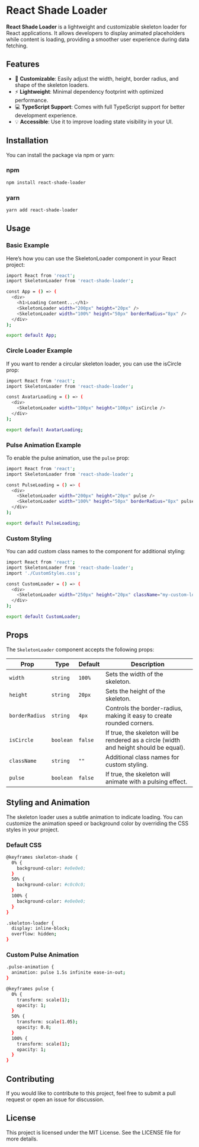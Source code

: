 # React Shade Loader

**React Shade Loader** is a lightweight and customizable skeleton loader for React applications. It allows developers to display animated placeholders while content is loading, providing a smoother user experience during data fetching.

## Features

- 🎨 **Customizable**: Easily adjust the width, height, border radius, and shape of the skeleton loaders.
- ⚡ **Lightweight**: Minimal dependency footprint with optimized performance.
- 💻 **TypeScript Support**: Comes with full TypeScript support for better development experience.
- 💡 **Accessible**: Use it to improve loading state visibility in your UI.

## Installation

You can install the package via npm or yarn:

### npm
```bash
npm install react-shade-loader
```

### yarn
```bash
yarn add react-shade-loader
```

## Usage
### Basic Example
Here’s how you can use the SkeletonLoader component in your React project:

```bash
import React from 'react';
import SkeletonLoader from 'react-shade-loader';

const App = () => (
  <div>
    <h1>Loading Content...</h1>
    <SkeletonLoader width="200px" height="20px" />
    <SkeletonLoader width="100%" height="50px" borderRadius="8px" />
  </div>
);

export default App;
```

### Circle Loader Example
If you want to render a circular skeleton loader, you can use the isCircle prop:

```bash
import React from 'react';
import SkeletonLoader from 'react-shade-loader';

const AvatarLoading = () => (
  <div>
    <SkeletonLoader width="100px" height="100px" isCircle />
  </div>
);

export default AvatarLoading;
```

### Pulse Animation Example
To enable the pulse animation, use the `pulse` prop:

```bash
import React from 'react';
import SkeletonLoader from 'react-shade-loader';

const PulseLoading = () => (
  <div>
    <SkeletonLoader width="200px" height="20px" pulse />
    <SkeletonLoader width="100%" height="50px" borderRadius="8px" pulse />
  </div>
);

export default PulseLoading;
```

### Custom Styling
You can add custom class names to the component for additional styling:

```bash
import React from 'react';
import SkeletonLoader from 'react-shade-loader';
import './CustomStyles.css';

const CustomLoader = () => (
  <div>
    <SkeletonLoader width="250px" height="20px" className="my-custom-loader" />
  </div>
);

export default CustomLoader;
```
## Props

The `SkeletonLoader` component accepts the following props:

| Prop           | Type      | Default  | Description                                                                 |
| -------------- | --------- | -------- | --------------------------------------------------------------------------- |
| `width`        | `string`  | `100%`   | Sets the width of the skeleton.                                              |
| `height`       | `string`  | `20px`   | Sets the height of the skeleton.                                             |
| `borderRadius` | `string`  | `4px`    | Controls the border-radius, making it easy to create rounded corners.        |
| `isCircle`     | `boolean` | `false`  | If true, the skeleton will be rendered as a circle (width and height should be equal). |
| `className`    | `string`  | `""`     | Additional class names for custom styling.                                   |
| `pulse`		 | `boolean` | `false`  | If true, the skeleton will animate with a pulsing effect.                                 |


## Styling and Animation
The skeleton loader uses a subtle animation to indicate loading. You can customize the animation speed or background color by overriding the CSS styles in your project.


### Default CSS

```bash
@keyframes skeleton-shade {
  0% {
    background-color: #e0e0e0;
  }
  50% {
    background-color: #c0c0c0;
  }
  100% {
    background-color: #e0e0e0;
  }
}

.skeleton-loader {
  display: inline-block;
  overflow: hidden;
}
```

### Custom Pulse Animation

```bash
.pulse-animation {
  animation: pulse 1.5s infinite ease-in-out;
}

@keyframes pulse {
  0% {
    transform: scale(1);
    opacity: 1;
  }
  50% {
    transform: scale(1.05);
    opacity: 0.8;
  }
  100% {
    transform: scale(1);
    opacity: 1;
  }
}
```

## Contributing
If you would like to contribute to this project, feel free to submit a pull request or open an issue for discussion.

## License

This project is licensed under the MIT License. See the LICENSE file for more details.



